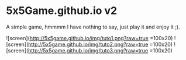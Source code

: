 5x5Game.github.io v2
=============

A simple game, hmmmm I have nothing to say, just play it and enjoy it ;).

![screen](http://5x5game.github.io/img/tuto1.png?raw=true =100x20)
![screen](http://5x5game.github.io/img/tuto2.png?raw=true =100x20)
![screen](http://5x5game.github.io/img/tuto3.png?raw=true =100x20)
